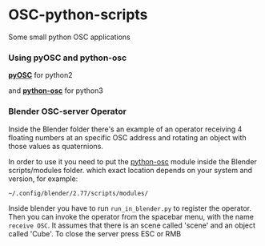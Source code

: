 # OSC-python-scripts
Some small python OSC applications

### Using pyOSC and python-osc
[**pyOSC**](https://trac.v2.nl/wiki/pyOSC) for python2

 and
[**python-osc**](https://pypi.python.org/pypi/python-osc) for python3

### Blender OSC-server Operator

Inside the Blender folder there's an example of an operator receiving 4 floating numbers at an specific OSC address and rotating an object with those values as quaternions.

In order to use it you need to put the [python-osc](https://pypi.python.org/pypi/python-osc) module inside the Blender scripts/modules folder. which exact location depends on your system and version, for example:

```bash
~/.config/blender/2.77/scripts/modules/
```

Inside blender you have to run `run_in_blender.py` to register the operator.
Then you can invoke the operator from the spacebar menu, with the name `receive OSC`.
It assumes that there is an scene called 'scene' and an object called 'Cube'.
To close the server press ESC or RMB